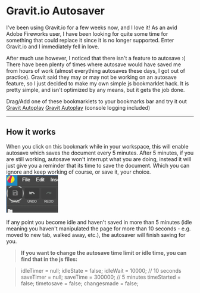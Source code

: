 Gravit.io Autosaver
===================

I've been using Gravit.io for a few weeks now, and I love it! As an avid Adobe Fireworks user, I have been looking for quite some time for something that could replace it since it is no longer supported. Enter Gravit.io and I immediately fell in love.

After much use however, I noticed that there isn't a feature to autosave :( There have been plenty of times where autosave would have saved me from hours of work (almost everything autosaves these days, I got out of practice). Gravit said they may or may not be working on an autosave feature, so I just decided to make my own simple js bookmarklet hack. It is pretty simple, and isn't optimized by any means, but it gets the job done.

Drag/Add one of these bookmarklets to your bookmarks bar and try it out
[Gravit Autoplay](javascript:%28function%28%29%7BidleTimer=null,idleState=!1,idleWait=1e4,saveTimer=null,saveTime=3e5,timeStarted=!1,timetosave=!1,changesmade=!1,savebutton=$%28%27.toolbar-button%5Bdata-action=%22file.save%22%5D%20%3E%20button%27%29,$%28%27.toolbar-button%5Bdata-action=%22file.save%22%5D%27%29.append%28%27%3Cdiv%20class=%22autoSaveEnabled%22%3EAutosave%20Enabled%3C/div%3E%3Cdiv%20class=%22pulsatingCircle%22%3E%3Cspan%20class=%22firstCircle%22%3E%3C/span%3E%3Cspan%20class=%22secondCircle%22%3E%3C/span%3E%3C/div%3E%3Cstyle%3E.toolbar-button%5Bdata-action=%22file.save%22%5D%7Bposition:relative%7D.toolbar-button%5Bdata-action=%22file.save%22%5D%20button%7Bz-index:1;position:relative%7D.pulsatingCircle%7Bwidth:10px;height:10px;display:none;position:absolute;top:50%25;left:50%25;margin:-12px%200%200%20-5px;transform:scale%283,3%29;-webkit-transform:scale%283,3%29;z-index:0%7D.toolbar-button%5Bdata-action=%22file.save%22%5D.reminder%20.pulsatingCircle%7Bdisplay:block%7D.firstCircle,.secondCircle%7Btop:50%25;left:50%25;display:block;border-radius:50%25;position:absolute;vertical-align:middle%7D.firstCircle%7Bwidth:16px;height:16px;margin:-9px%200%200%20-9px;border:1px%20solid%20#ccc;animation:2s%20pulseIn%20ease-in-out%20infinite;-webkit-animation:2s%20pulseIn%20ease-in-out%20infinite%7D.secondCircle%7Bwidth:24px;height:24px;border:1px%20solid%20#ccc;margin:-13px%200%200%20-13px;animation:2s%20pulseIn%20.5s%20ease-in-out%20infinite;-webkit-animation:2s%20pulseIn%20.5s%20ease-in-out%20infinite%7D@keyframes%20pulseIn%7B0%25,100%25%7Bopacity:0;transform:scale%28.2,.2%29%7D50%25%7Bopacity:1;transform:scale%281,1%29%7D%7D@-webkit-keyframes%20pulseIn%7B0%25,100%25%7Bopacity:0;-webkit-transform:scale%28.2,.2%29%7D50%25%7Bopacity:1;-webkit-transform:scale%281,1%29%7D%7D.autoSaveEnabled%7Bposition:fixed;top:45%25;left:50%25;z-index:99999999;background:rgba%2827,134,27,.69%29;border:1px%20solid%20green;font-size:2em;padding:12px%2024px;border-radius:4px;opacity:0;transform:translate%28-50%25,-50%25%29;transition:all%20.3s%20ease%7D.autoSaveEnabled.enter%7Btop:50%25;opacity:1%7D%3C/style%3E%27%29,needsSaving=function%28%29%7Btimetosave=!0,console.log%28%22Its%20time%20to%20save!%22%29,1==idleState&&saveFile%28%29%7D,saveFile=function%28%29%7Btimetosave=!1,timeStarted=!1,savebutton.parent%28%22.toolbar-button%22%29.removeClass%28%22reminder%22%29,savebutton.click%28%29,clearTimeout%28saveTimer%29,console.log%28%22savebutton%20clicked,%20savetimer%20reset%22%29%7D,$%28%22.autoSaveEnabled%22%29.css%28%22opacity%22%29,$%28%22.autoSaveEnabled%22%29.addClass%28%22enter%22%29,setTimeout%28function%28%29%7B$%28%22.autoSaveEnabled%22%29.removeClass%28%22enter%22%29%7D,2e3%29,$%28%22*%22%29.bind%28%22mousemove%20keydown%20scroll%22,function%28%29%7B1==idleState&&%28idleState=!1,console.log%28%22user%20is%20active%22%29%29,savebutton.attr%28%22disabled%22%29%7C%7CtimeStarted%7C%7C%28timeStarted=!0,saveTimer=setTimeout%28needsSaving,saveTime%29,console.log%28%22save%20timer%20started%22%29%29,%22disabled%22===savebutton.attr%28%22disabled%22%29&&1==timetosave&&saveFile%28%29,1==timetosave&&savebutton.parent%28%22.toolbar-button%22%29.addClass%28%22reminder%22%29,clearTimeout%28idleTimer%29,idleTimer=setTimeout%28function%28%29%7BidleState=!0,console.log%28%22user%20is%20idle%22%29,1==timetosave&&saveFile%28%29%7D,idleWait%29%7D%29%7D%29%28%29)
[Gravit Autoplay](javascript:%28function%28%29%7BidleTimer=null,idleState=!1,idleWait=1e4,saveTimer=null,saveTime=3e5,timeStarted=!1,timetosave=!1,changesmade=!1,savebutton=$%28%27.toolbar-button%5Bdata-action=%22file.save%22%5D%20%3E%20button%27%29,$%28%27.toolbar-button%5Bdata-action=%22file.save%22%5D%27%29.append%28%27%3Cdiv%20class=%22autoSaveEnabled%22%3EAutosave%20Enabled%3C/div%3E%3Cdiv%20class=%22pulsatingCircle%22%3E%3Cspan%20class=%22firstCircle%22%3E%3C/span%3E%3Cspan%20class=%22secondCircle%22%3E%3C/span%3E%3C/div%3E%3Cstyle%3E.toolbar-button%5Bdata-action=%22file.save%22%5D%7Bposition:relative%7D.toolbar-button%5Bdata-action=%22file.save%22%5D%20button%7Bz-index:1;position:relative%7D.pulsatingCircle%7Bwidth:10px;height:10px;display:none;position:absolute;top:50%25;left:50%25;margin:-12px%200%200%20-5px;transform:scale%283,3%29;-webkit-transform:scale%283,3%29;z-index:0%7D.toolbar-button%5Bdata-action=%22file.save%22%5D.reminder%20.pulsatingCircle%7Bdisplay:block%7D.firstCircle,.secondCircle%7Btop:50%25;left:50%25;display:block;border-radius:50%25;position:absolute;vertical-align:middle%7D.firstCircle%7Bwidth:16px;height:16px;margin:-9px%200%200%20-9px;border:1px%20solid%20#ccc;animation:2s%20pulseIn%20ease-in-out%20infinite;-webkit-animation:2s%20pulseIn%20ease-in-out%20infinite%7D.secondCircle%7Bwidth:24px;height:24px;border:1px%20solid%20#ccc;margin:-13px%200%200%20-13px;animation:2s%20pulseIn%20.5s%20ease-in-out%20infinite;-webkit-animation:2s%20pulseIn%20.5s%20ease-in-out%20infinite%7D@keyframes%20pulseIn%7B0%25,100%25%7Bopacity:0;transform:scale%28.2,.2%29%7D50%25%7Bopacity:1;transform:scale%281,1%29%7D%7D@-webkit-keyframes%20pulseIn%7B0%25,100%25%7Bopacity:0;-webkit-transform:scale%28.2,.2%29%7D50%25%7Bopacity:1;-webkit-transform:scale%281,1%29%7D%7D.autoSaveEnabled%7Bposition:fixed;top:45%25;left:50%25;z-index:99999999;background:rgba%2827,134,27,.69%29;border:1px%20solid%20green;font-size:2em;padding:12px%2024px;border-radius:4px;opacity:0;transform:translate%28-50%25,-50%25%29;transition:all%20.3s%20ease%7D.autoSaveEnabled.enter%7Btop:50%25;opacity:1%7D%3C/style%3E%27%29,needsSaving=function%28%29%7Btimetosave=!0,1==idleState&&saveFile%28%29%7D,saveFile=function%28%29%7Btimetosave=!1,timeStarted=!1,savebutton.parent%28%22.toolbar-button%22%29.removeClass%28%22reminder%22%29,savebutton.click%28%29,clearTimeout%28saveTimer%29%7D,$%28%22.autoSaveEnabled%22%29.css%28%22opacity%22%29,$%28%22.autoSaveEnabled%22%29.addClass%28%22enter%22%29,setTimeout%28function%28%29%7B$%28%22.autoSaveEnabled%22%29.removeClass%28%22enter%22%29%7D,2e3%29,$%28%22*%22%29.bind%28%22mousemove%20keydown%20scroll%22,function%28%29%7Bsavebutton.attr%28%22disabled%22%29%7C%7CtimeStarted%7C%7C%28timeStarted=!0,saveTimer=setTimeout%28needsSaving,saveTime%29%29,%22disabled%22===savebutton.attr%28%22disabled%22%29&&1==timetosave&&saveFile%28%29,clearTimeout%28idleTimer%29,idleState=!1,1==timetosave&&savebutton.parent%28%22.toolbar-button%22%29.addClass%28%22reminder%22%29,idleTimer=setTimeout%28function%28%29%7BidleState=!0,1==timetosave&&saveFile%28%29%7D,idleWait%29%7D%29%7D%29%28%29) (console logging included)

----------


How it works
-------------

When you click on this bookmark while in your workspace, this will enable autosave which saves the document every 5 minutes. After 5 minutes, if you are still working, autosave won't interrupt what you are doing, instead it will just give you a reminder that its time to save the document. Which you can ignore and keep working of course, or save it, your choice.
![enter image description here](https://github.com/ramonchito2/Gravit-Autosaver/blob/master/autosavereminder.gif?raw=true)

If any point you become idle and haven't saved in more than 5 minutes (idle meaning you haven't manipulated the page for more than 10 seconds - e.g. moved to new tab, walked away, etc.), the autosaver will finish saving for you.

> **If you want to change the autosave time limit or idle time, you can find that in the js files:**

>idleTimer   = null;
idleState   = false;
idleWait    = 10000; // 10 seconds
saveTimer   = null;
saveTime    = 300000; // 5 minutes
timeStarted = false;
timetosave  = false;
changesmade = false;
